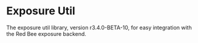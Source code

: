 # Exposure Util

The exposure util library, version r3.4.0-BETA-10, for easy integration with the Red Bee exposure backend.